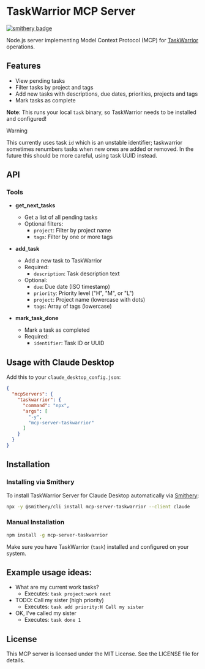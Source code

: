 # TaskWarrior MCP Server

[![smithery badge](https://smithery.ai/badge/mcp-server-taskwarrior)](https://smithery.ai/server/mcp-server-taskwarrior)

Node.js server implementing Model Context Protocol (MCP) for [TaskWarrior](https://taskwarrior.org/) operations.

## Features

- View pending tasks
- Filter tasks by project and tags
- Add new tasks with descriptions, due dates, priorities, projects and tags
- Mark tasks as complete

**Note**: This runs your local `task` binary, so TaskWarrior needs to be installed and configured!

> [!WARNING]
> This currently uses task `id` which is an unstable identifier; taskwarrior
> sometimes renumbers tasks when new ones are added or removed. In the future
> this should be more careful, using task UUID instead.

## API

### Tools

- **get_next_tasks**
  - Get a list of all pending tasks
  - Optional filters:
    - `project`: Filter by project name
    - `tags`: Filter by one or more tags

- **add_task**
  - Add a new task to TaskWarrior
  - Required:
    - `description`: Task description text
  - Optional:
    - `due`: Due date (ISO timestamp)
    - `priority`: Priority level ("H", "M", or "L")
    - `project`: Project name (lowercase with dots)
    - `tags`: Array of tags (lowercase)

- **mark_task_done**
  - Mark a task as completed
  - Required:
    - `identifier`: Task ID or UUID

## Usage with Claude Desktop

Add this to your `claude_desktop_config.json`:

```json
{
  "mcpServers": {
    "taskwarrior": {
      "command": "npx",
      "args": [
        "-y",
        "mcp-server-taskwarrior"
      ]
    }
  }
}
```

## Installation

### Installing via Smithery

To install TaskWarrior Server for Claude Desktop automatically via [Smithery](https://smithery.ai/server/mcp-server-taskwarrior):

```bash
npx -y @smithery/cli install mcp-server-taskwarrior --client claude
```

### Manual Installation
```bash
npm install -g mcp-server-taskwarrior
```

Make sure you have TaskWarrior (`task`) installed and configured on your system.

## Example usage ideas:

* What are my current work tasks?
  * Executes: `task project:work next`
* TODO: Call my sister (high priority)
  * Executes: `task add priority:H Call my sister`
* OK, I've called my sister
  * Executes: `task done 1`

## License

This MCP server is licensed under the MIT License. See the LICENSE file for details.
